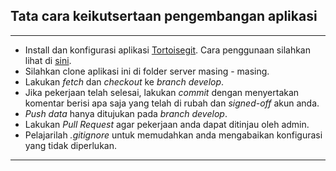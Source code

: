 ## Tata cara keikutsertaan pengembangan aplikasi  ##

----------

 - Install dan konfigurasi aplikasi [Tortoisegit](https://tortoisegit.org/download/). Cara penggunaan silahkan lihat di [sini](http://guganeshan.com/blog/setting-up-git-and-tortoisegit-with-bitbucket-step-by-step.html).
 - Silahkan clone aplikasi ini di folder server masing - masing.
 - Lakukan *fetch* dan *checkout* ke *branch develop*.
 - Jika pekerjaan telah selesai, lakukan *commit* dengan menyertakan komentar berisi apa saja yang telah di rubah dan *signed-off* akun anda.
 - *Push data* hanya ditujukan pada *branch develop*.
 - Lakukan *Pull Request* agar pekerjaan anda dapat ditinjau oleh admin.
 - Pelajarilah *.gitignore* untuk memudahkan anda mengabaikan konfigurasi yang tidak diperlukan.

----------